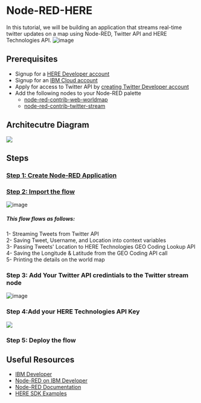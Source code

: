 # Node-RED-HERE
In this tutorial, we will be building an application that streams real-time twitter updates on a map using Node-RED, Twitter API and HERE Technologies API.
![image](https://user-images.githubusercontent.com/36239840/91075370-04780200-e64f-11ea-8cd3-cd2f6cfb2bbd.png)
## Prerequisites
- Signup for a <a href="https://bit.ly/HEREDevs">HERE Developer account</a>
- Signup for an <a href="https://ibm.biz/HERETechnologies">IBM Cloud account</a>
- Apply for access to Twitter API by <a href="https://developer.twitter.com/en/apply-for-access">creating Twitter Developer account</a>
- Add the following nodes to your Node-RED palette
  - <a href="https://flows.nodered.org/node/node-red-contrib-web-worldmap">node-red-contrib-web-worldmap</a>
  - <a href="https://flows.nodered.org/node/node-red-contrib-twitter-stream">node-red-contrib-twitter-stream</a>
## Architecutre Diagram
![](https://user-images.githubusercontent.com/36239840/90247623-06b8b000-de48-11ea-9fca-8c698ba98e30.PNG)
## Steps
### <a href="./create-app.md">Step 1: Create Node-RED Application</a>
### <a href="./Twitter-HERE.json">Step 2: Import the flow</a>
![image](https://user-images.githubusercontent.com/36239840/91184774-0ea50980-e6fe-11ea-971f-9d351f152b0b.png)
##### This flow flows as follows:<br>
1- Streaming Tweets from Twitter API<br>
2- Saving Tweet, Username, and Location into context variables<br>
3- Passing Tweets' Location to HERE Technologies GEO Coding Lookup API<br>
4- Saving the Longitude & Latitude from the GEO Coding API call<br>
5- Printing the details on the world map<br>
### Step 3: Add Your Twitter API credintials to the Twitter stream node
![image](https://user-images.githubusercontent.com/36239840/91164200-bfe87700-e6df-11ea-8e7e-28d0cae874cc.png)

### Step 4:Add your HERE Technologies API Key
<img src="https://user-images.githubusercontent.com/36239840/91164348-f4f4c980-e6df-11ea-8c4d-acfd1b3be458.PNG">

### Step 5: Deploy the flow
## Useful Resources
- <a href="https://developer.ibm.com/">IBM Developer</a>
- <a href="https://developer.ibm.com/components/node-red/"> Node-RED on IBM Developer</a>
- <a href="https://nodered.org/">Node-RED Documentation</a>
- <a href="https://github.com/heremaps/here-sdk-examples">HERE SDK Examples</a>
